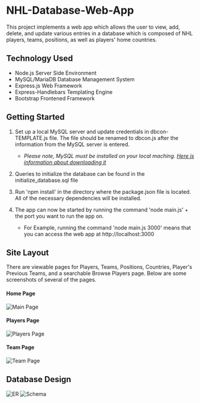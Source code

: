 # NHL-Database-Web-App

This project implements a web app which allows the user to 
view, add, delete, and update various entries in a database 
which is composed of NHL players, teams, positions, as well 
as players' home countries.

## Technology Used

* Node.js Server Side Environment
* MySQL/MariaDB Database Management System
* Express.js Web Framework
* Express-Handlebars Templating Engine
* Bootstrap Frontened Framework

## Getting Started

1. Set up a local MySQL server and update credentials in dbcon-TEMPLATE.js file. The file should be renamed to dbcon.js 
after the information from the MySQL server is entered. 

    * *Please note, MySQL must be installed on your local maching. [Here is information about downloading it](https://dev.mysql.com/downloads/)*

2. Queries to initialize the database can be found in the initialize_database.sql file 

3. Run 'npm install' in the directory where the package.json file is located. All of the necessary dependencies will be installed.

4. The app can now be started by running the command 'node main.js' + the port you want to run the app on.

   * For Example, running the command 'node main.js 3000' means that you can access the web app at http://localhost:3000

## Site Layout
There are viewable pages for Players, Teams, Positions, Countries, Player's Previous Teams, and a searchable Browse Players page.
Below are some screenshots of several of the pages.  
  #### Home Page
  ![Main Page](https://i.imgur.com/iTXwuLu.png)
  #### Players Page
  ![Players Page](https://i.imgur.com/HJ5VFVD.png)
  #### Team Page
  ![Team Page](https://i.imgur.com/qfKN7TV.png)

## Database Design
![ER](https://i.imgur.com/Z9XlnWo.png)
![Schema](https://i.imgur.com/xo8trsl.png)
